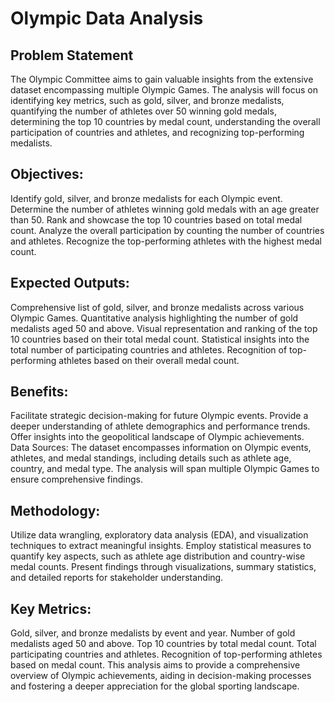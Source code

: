 
# Olympic Data Analysis



## Problem Statement



The Olympic Committee aims to gain valuable insights from the extensive dataset encompassing multiple Olympic Games. The analysis will focus on identifying key metrics, such as gold, silver, and bronze medalists, quantifying the number of athletes over 50 winning gold medals, determining the top 10 countries by medal count, understanding the overall participation of countries and athletes, and recognizing top-performing medalists.

## Objectives:

Identify gold, silver, and bronze medalists for each Olympic event.
Determine the number of athletes winning gold medals with an age greater than 50.
Rank and showcase the top 10 countries based on total medal count.
Analyze the overall participation by counting the number of countries and athletes.
Recognize the top-performing athletes with the highest medal count.
## Expected Outputs:

Comprehensive list of gold, silver, and bronze medalists across various Olympic Games.
Quantitative analysis highlighting the number of gold medalists aged 50 and above.
Visual representation and ranking of the top 10 countries based on their total medal count.
Statistical insights into the total number of participating countries and athletes.
Recognition of top-performing athletes based on their overall medal count.
## Benefits:

Facilitate strategic decision-making for future Olympic events.
Provide a deeper understanding of athlete demographics and performance trends.
Offer insights into the geopolitical landscape of Olympic achievements.
Data Sources:
The dataset encompasses information on Olympic events, athletes, and medal standings, including details such as athlete age, country, and medal type. The analysis will span multiple Olympic Games to ensure comprehensive findings.

## Methodology:
Utilize data wrangling, exploratory data analysis (EDA), and visualization techniques to extract meaningful insights. Employ statistical measures to quantify key aspects, such as athlete age distribution and country-wise medal counts. Present findings through visualizations, summary statistics, and detailed reports for stakeholder understanding.

## Key Metrics:

Gold, silver, and bronze medalists by event and year.
Number of gold medalists aged 50 and above.
Top 10 countries by total medal count.
Total participating countries and athletes.
Recognition of top-performing athletes based on medal count.
This analysis aims to provide a comprehensive overview of Olympic achievements, aiding in decision-making processes and fostering a deeper appreciation for the global sporting landscape.

